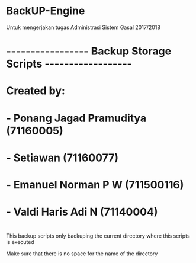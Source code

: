 # BackUP-Engine
Untuk mengerjakan tugas Administrasi Sistem Gasal 2017/2018

# ----------------- Backup Storage Scripts ------------------ #

# Created by:                                                 #
# - Ponang Jagad Pramuditya (71160005)                        #
# - Setiawan (71160077)                                       #
# - Emanuel Norman P W (711500116)                            #
# - Valdi Haris Adi N (71140004)                              #
#                                                             #

This backup scripts only backuping the current directory where this scripts is executed

Make sure that there is no space for the name of the directory
